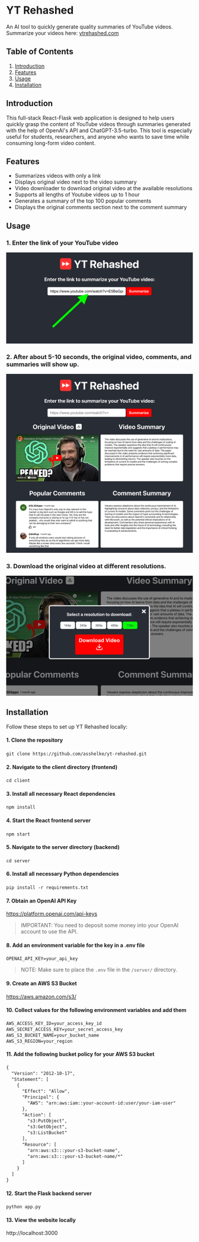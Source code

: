 # YT Rehashed

An AI tool to quickly generate quality summaries of YouTube videos. Summarize your videos here: [ytrehashed.com](ytrehashed.com)

## Table of Contents

1. [Introduction](#introduction)
2. [Features](#features)
4. [Usage](#usage)
4. [Installation](#installation)

## Introduction

This full-stack React-Flask web application is designed to help users quickly grasp the content of YouTube videos through summaries generated with the help of OpenAI's API and ChatGPT-3.5-turbo. This tool is especially useful for students, researchers, and anyone who wants to save time while consuming long-form video content.

## Features

- Summarizes videos with only a link
- Displays original video next to the video summary
- Video downloader to download original video at the available resolutions
- Supports all lengths of Youtube videos up to 1 hour
- Generates a summary of the top 100 popular comments
- Displays the original comments section next to the comment summary

## Usage

### 1. Enter the link of your YouTube video

![Before](images/usage-before.png)

### 2. After about 5-10 seconds, the original video, comments, and summaries will show up.

![After](images/usage-after.png)

### 3. Download the original video at different resolutions.

![Video Downloader Feature](images/download-feature-2.png)

## Installation

Follow these steps to set up YT Rehashed locally:

#### 1. Clone the repository

`git clone https://github.com/asshelke/yt-rehashed.git`

#### 2. Navigate to the client directory (frontend)

`cd client`

#### 3. Install all necessary React dependencies

`npm install`

#### 4. Start the React frontend server

`npm start`

#### 5. Navigate to the server directory (backend)

`cd server`

#### 6. Install all necessary Python dependencies

`pip install -r requirements.txt`

#### 7. Obtain an OpenAI API Key

https://platform.openai.com/api-keys

> IMPORTANT: You need to deposit some money into your OpenAI account to use the API.

#### 8. Add an environment variable for the key in a .env file

`OPENAI_API_KEY=your_api_key`

> NOTE: Make sure to place the `.env` file in the `/server/` directory.

#### 9. Create an AWS S3 Bucket

https://aws.amazon.com/s3/

#### 10. Collect values for the following environment variables and add them

```
AWS_ACCESS_KEY_ID=your_access_key_id
AWS_SECRET_ACCESS_KEY=your_secret_access_key
AWS_S3_BUCKET_NAME=your_bucket_name
AWS_S3_REGION=your_region
```

#### 11. Add the following bucket policy for your AWS S3 bucket

```
{
  "Version": "2012-10-17",
  "Statement": [
    {
      "Effect": "Allow",
      "Principal": {
        "AWS": "arn:aws:iam::your-account-id:user/your-iam-user"
      },
      "Action": [
        "s3:PutObject",
        "s3:GetObject",
        "s3:ListBucket"
      ],
      "Resource": [
        "arn:aws:s3:::your-s3-bucket-name",
        "arn:aws:s3:::your-s3-bucket-name/*"
      ]
    }
  ]
}
```

#### 12. Start the Flask backend server

`python app.py`

#### 13. View the website locally

http://localhost:3000
